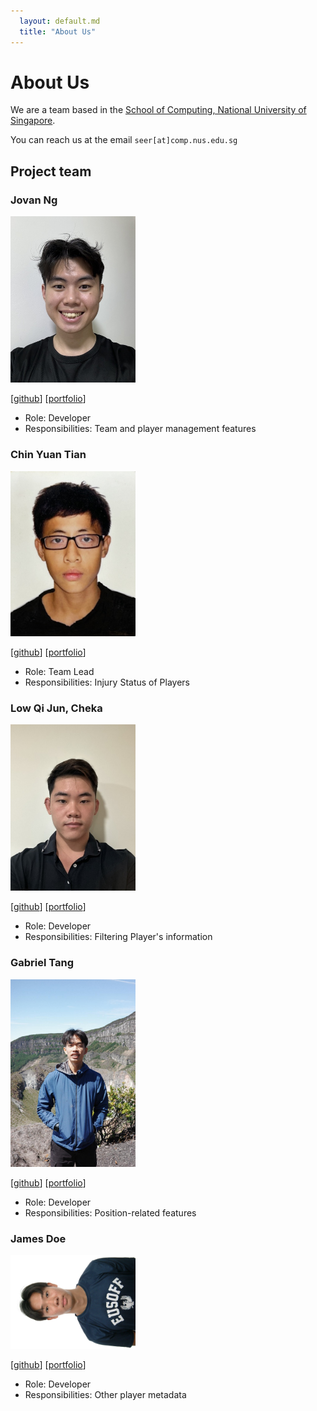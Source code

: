 ```yaml
---
  layout: default.md
  title: "About Us"
---
```


# About Us

We are a team based in the [School of Computing, National University of Singapore](http://www.comp.nus.edu.sg).

You can reach us at the email `seer[at]comp.nus.edu.sg`

## Project team

### Jovan Ng

<img src="images/jovnc.png" width="200px">

[[github](https://github.com/jovnc)]
[[portfolio](team/johndoe.md)]

* Role: Developer
* Responsibilities: Team and player management features

### Chin Yuan Tian

<img src="images/yuanz03.png" width="200px">

[[github](http://github.com/yuanz03)]
[[portfolio](team/johndoe.md)]

* Role: Team Lead
* Responsibilities: Injury Status of Players

### Low Qi Jun, Cheka

<img src="images/chekalowqijun.png" width="200px">

[[github](http://github.com/ChekaLowQiJun)] [[portfolio](team/johndoe.md)]

* Role: Developer
* Responsibilities: Filtering Player's information

### Gabriel Tang

<img src="images/gabriel.png" width="200px">

[[github](http://github.com/gabrieltang515)]
[[portfolio](team/johndoe.md)]

* Role: Developer
* Responsibilities: Position-related features

### James Doe

<img src="images/juink4i.png" width="200px">

[[github](http://github.com/juink4i)]
[[portfolio](team/johndoe.md)]

* Role: Developer
* Responsibilities: Other player metadata
